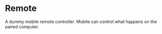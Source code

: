 Remote
======

A dummy mobile remote controller. Mobile can control what happens on the paired computer.
